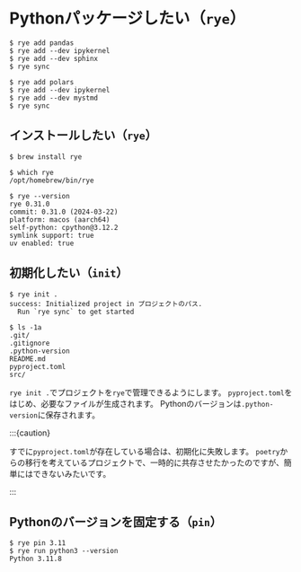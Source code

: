 # Pythonパッケージしたい（``rye``）

```console
$ rye add pandas
$ rye add --dev ipykernel
$ rye add --dev sphinx
$ rye sync
```

```console
$ rye add polars
$ rye add --dev ipykernel
$ rye add --dev mystmd
$ rye sync
```

## インストールしたい（``rye``）

```console
$ brew install rye

$ which rye
/opt/homebrew/bin/rye

$ rye --version
rye 0.31.0
commit: 0.31.0 (2024-03-22)
platform: macos (aarch64)
self-python: cpython@3.12.2
symlink support: true
uv enabled: true
```

## 初期化したい（``init``）

```console
$ rye init .
success: Initialized project in プロジェクトのパス.
  Run `rye sync` to get started

$ ls -1a
.git/
.gitignore
.python-version
README.md
pyproject.toml
src/
```

``rye init .``でプロジェクトを``rye``で管理できるようにします。
``pyproject.toml``をはじめ、必要なファイルが生成されます。
Pythonのバージョンは``.python-version``に保存されます。

:::{caution}

すでに``pyproject.toml``が存在している場合は、初期化に失敗します。
``poetry``からの移行を考えているプロジェクトで、一時的に共存させたかったのですが、簡単にはできないみたいです。

:::

## Pythonのバージョンを固定する（``pin``）

```console
$ rye pin 3.11
$ rye run python3 --version
Python 3.11.8
```
